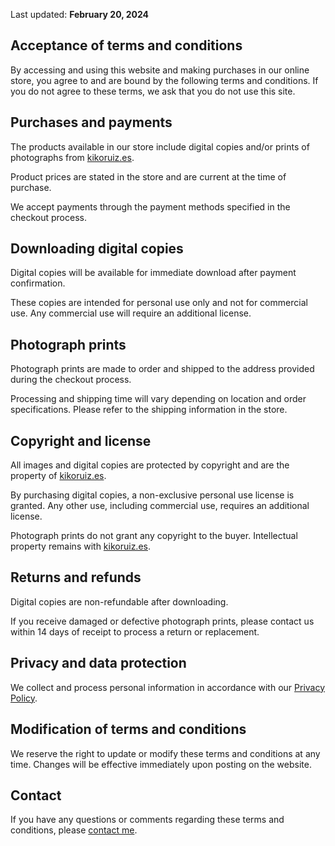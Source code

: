 Last updated: **February 20, 2024**

## Acceptance of terms and conditions

By accessing and using this website and making purchases in our online store, you agree to and are bound by the following terms and conditions. If you do not agree to these terms, we ask that you do not use this site.

## Purchases and payments

The products available in our store include digital copies and/or prints of photographs from [kikoruiz.es](/).

Product prices are stated in the store and are current at the time of purchase.

We accept payments through the payment methods specified in the checkout process.

## Downloading digital copies

Digital copies will be available for immediate download after payment confirmation.

These copies are intended for personal use only and not for commercial use. Any commercial use will require an additional license.

## Photograph prints

Photograph prints are made to order and shipped to the address provided during the checkout process.

Processing and shipping time will vary depending on location and order specifications. Please refer to the shipping information in the store.

## Copyright and license

All images and digital copies are protected by copyright and are the property of [kikoruiz.es](/).

By purchasing digital copies, a non-exclusive personal use license is granted. Any other use, including commercial use, requires an additional license.

Photograph prints do not grant any copyright to the buyer. Intellectual property remains with [kikoruiz.es](/).

## Returns and refunds

Digital copies are non-refundable after downloading.

If you receive damaged or defective photograph prints, please contact us within 14 days of receipt to process a return or replacement.

## Privacy and data protection

We collect and process personal information in accordance with our [Privacy Policy](/politica-de-privacidad).

## Modification of terms and conditions

We reserve the right to update or modify these terms and conditions at any time. Changes will be effective immediately upon posting on the website.

## Contact

If you have any questions or comments regarding these terms and conditions, please [contact me](/#contacto).

